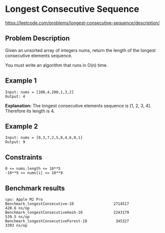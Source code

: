 # Longest Consecutive Sequence

https://leetcode.com/problems/longest-consecutive-sequence/description/

## Problem Description

Given an unsorted array of integers nums, return the length of the longest consecutive elements sequence.

You must write an algorithm that runs in O(n) time.

## Example 1

```text
Input: nums = [100,4,200,1,3,2]
Output: 4
```

**Explanation:** The longest consecutive elements sequence is [1, 2, 3, 4]. Therefore its length is 4.

## Example 2

```text
Input: nums = [0,3,7,2,5,8,4,6,0,1]
Output: 9
```

## Constraints

```text
0 <= nums.length <= 10**5
-10**9 <= nums[i] <= 10**9
```

## Benchmark results

```text
cpu: Apple M2 Pro
Benchmark_longestConsecutive-10                  2714517               420.6 ns/op
Benchmark_longestConsecutiveHash-10              2243179               539.5 ns/op
Benchmark_longestConsecutiveForest-10             345327              3393 ns/op
```